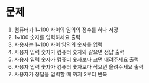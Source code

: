 # 문제
1. 컴퓨터가 1~100 사이의 임의의 정수를 하나 저장
2. 1~100 숫자를 입력하세요 출력
3. 사용자는 1~100 사이 임의의 숫자를 입력
4. 사용자 입력 숫자가 컴퓨터 숫자와 같으면 정답 출력
5. 사용자 입력 숫자가 컴퓨터 숫자보다 크면 내려주세요 출력 
6. 사용자 입력 숫자가 컴퓨터 숫자보다 작으면 올려주세요 출력
7. 사용자가 정답을 입력할 때 까지 2부터 반복
 
